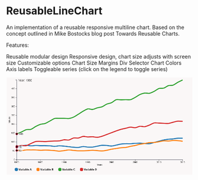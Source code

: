 # ReusableLineChart

An implementation of a reusable responsive multiline chart. Based on the concept outlined in Mike Bostocks blog post Towards Reusable Charts.

Features:

Reusable modular design
Responsive design, chart size adjusts with screen size
Customizable options
Chart Size
Margins
Div Selector
Chart Colors
Axis labels
Toggleable series (click on the legend to toggle series)


![alt text](https://github.com/shyambhiogade/ReusableLineChart/blob/master/Image.png?raw=true)
